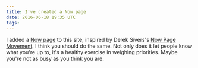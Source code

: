 ```yaml
---
title: I've created a Now page
date: 2016-06-18 19:35 UTC
tags:
---
```


I added a [Now page](/pages/now.html) to this site, inspired by Derek Sivers's [Now Page Movement](http://nownownow.com/). I think you should do the same. Not only does it let people know what you're up to, it's a healthy exercise in weighing priorities. Maybe you're not as busy as you think you are.
